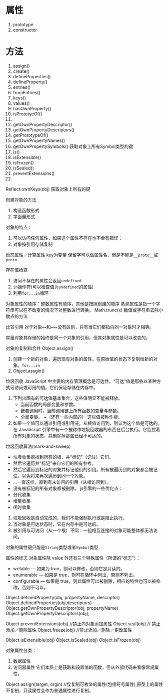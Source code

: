 # 属性

1. prototype
2. constructor

# 方法

1. assign()
2. create()
3. defineProperties()
4. defineProperty()
5. entries()
6. fromEntries()
6. keys()
7. values()
8. hasOwnProperty()
10. isPrototyeOf()
11.
8. getOwnPropertyDescriptor()
9. getOwnPropertyDescriptors()
10. getPrototypeOf()
11. getOwnPropertyNames()
12. getOwnPropertySymbols() 获取对象上所有Symbol类型的键
13. is()
14. isExtensible()
15. isFrozen()
16. isSealed()
17. preventExtensions()
18.

Reflect.ownKeys(obj) 获取对象上所有的键

创建对象的方法

1. 构造函数形式
2. 字面量形式

对象的特点：

1. 可以访问任何属性，如果这个属性不存在也不会有错误；
2. 对象按引用存储复制

动态属性／计算属性 key为变量
保留字可以做属性名，但是不能是`__proto__`或`proto`

存在值检查

1. 访问不存在的属性会返回`undefined`
2. `in`操作符(可以检查值为`undefined`的属性)
3. 利用`for...in`循环

对象属性的顺序：整数属性有顺序，其他是按照创建的顺序
蒸熟属性是指一个字符串可以在不改变的情况下对整数进行转换。 Math.trunc(x) 数值或字符串去除小数点的方法

比较引用
对于对象`==`和`===`没有区别，只有当它们都指向同一对象时才相等。

常量对象其存储的始终是同一个对象的引用，但其对象属性是可以改变的。

对象的复制和合并 Object.assign()

1. 创建一个新的对象，遍历现有对象的属性，在原始值的状态下复制给新的对象。`for...in`
2. Object.assgin()

垃圾回收
JavaScript 中主要的内存管理概念是可达性。“可达”值是那些以某种方式可访问或可用的值。它们保证存储在内存中。

1. 下列出固有的可达值基本集合，这些值明显不能被释放。
    + 当前函数的局部变量和参数。
    + 嵌套调用时，当前调用链上所有函数的变量与参数。
    + 全局变量。
    +（还有一些内部的）
这些值被称作根。
2. 如果一个值可以通过引用或引用链，从根值访问到，则认为这个值是可达的。
在 JavaScript 引擎中有一个被称作垃圾回收器的东西在后台执行。它监控着所有对象的状态，并删除掉那些已经不可达的。

垃圾回收算法(mark-and-sweep)

+ 垃圾收集器找到所有的根，并“标记”（记住）它们。
+ 然后它遍历并"标记"来自它们的所有参考。
+ 然后它遍历到标记的对象并标记他们的引用。所有被遍历到的对象都会被记住，以免将来再次遍历到同一个对象。
+ …一直这样，直到有未访问的引用（从根访问到）。
+ 没有被标记的所有对象都被删除。
js引擎的一些优化点：
+ 分代收集
+ 增量收集
+ 闲时收集

1. 垃圾回收是自动完成的，我们不能强制执行或是阻止执行。
2. 当对象是可达状态时，它在内存中是可达的。
3. 被引用与可访问（从一个根）不同：一组相互连接的对象可能整体都无法访问。

对象的属性键只能是`String`类型或者`Symbol`类型

属性的标志
对象属性除 value 外还有三个特殊属性（所谓的“标志”）：

+ writable — 如果为 true，则可以修改，否则它是只读的。
+ enumerable — 如果是 true，则可在循环中列出，否则不列出。
+ configurable — 如果是 true，则此属性可以被删除，相应的特性也可以被修改，否则不可以。

Object.definedProperty(obj, propertyName, descriptor)
Object.definedProperties(obj,descriptors)
Object.getOwnPropertyDescriptor(obj, propertyName)
Object.getOwnPropertyDescriptors(obj);

Object.preventExtensions(obj) //禁止向对象添加属性
Object.seal(obj) // 禁止添加／删除属性
Object.freeze(obj) //禁止添加／删除／更改属性

Object.isExtensible(obj)
Object.isSealed(obj)
Object.isFrozen(obj)

对象属性分类：

1. 数据属性
2. 访问器属性 它们本质上是获取和设置值的函数，但从外部代码来看像常规属性。

Object.assign(target, orgin) //仅复制可枚举的属性(包括符号属性),原型上的属性不复制，只读属性会作为普通属性进行复制。

